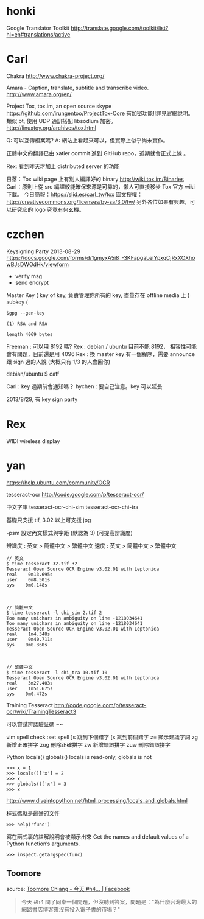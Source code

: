 # honki


Google Translator Toolkit
<http://translate.google.com/toolkit/list?hl=en#translations/active>


# Carl


Chakra
<http://www.chakra-project.org/>

Amara - Caption, translate, subtitle and transcribe video.
<http://www.amara.org/en/>

Project Tox, tox.im, an open source skype
<https://github.com/irungentoo/ProjectTox-Core>
有加密功能!!詳見官網說明。
類似 bt, 使用 UDP 通訊搭配 libsodium 加密。
<http://linuxtoy.org/archives/tox.html>

Q: 可以互傳檔案嗎?
A: 網站上看起來可以，但實際上似乎尚未實作。

正體中文的翻譯已由 xatier commit 進到 GitHub repo，近期就會正式上線 。

Rex: 看到昨天才加上 distributed server 的功能

日落：Tox wiki page 上有別人編譯好的 binary  <http://wiki.tox.im/Binaries>
Carl：原則上從 src 編譯較能確保來源是可靠的，懶人可直接移步 Tox 官方 wiki 下載。
今日簡報：<https://slid.es/carl_tw/tox>
圖文授權：<http://creativecommons.org/licenses/by-sa/3.0/tw/>
另外各位如果有興趣，可以研究它的 logo 究竟有何玄機。

# czchen


Keysigning Party 2013-08-29
<https://docs.google.com/forms/d/1gmyxA5i8_-3KFapgaLeiYpxqCjRxXOXhowBJsDWOdHk/viewform>

* verify msg
* send encrypt

Master Key ( key of key, 負責管理你所有的 key, 盡量存在 offline media 上 )
subkey (



    $gpg --gen-key

    (1) RSA and RSA

    length 4069 bytes


Freeman : 可以用 8192  嗎?
Rex : debian / ubuntu 目前不能 8192， 相容性可能會有問題，目前還是用 4096
Rex : 換 master key 有一個程序，需要 announce 跟 sign 過的人說 (大概只有 1/3 的人會回你)

debian/ubuntu
$ caff

Carl : key 過期前會通知嗎？
hychen : 要自己注意。key 可以延長

2013/8/29, 有 key sign party

# Rex

WIDI
wireless display

# yan


<https://help.ubuntu.com/community/OCR>

tesseract-ocr
<http://code.google.com/p/tesseract-ocr/>

中文字庫
tesseract-ocr-chi-sim tesseract-ocr-chi-tra

基礎只支援 tif, 3.02 以上可支援 jpg

-psm 設定內文樣式與字距 (默認為 3) (可提高辨識度)

辨識度 : 英文 > 簡體中文 > 繁體中文
速度 : 英文 > 簡體中文 > 繁體中文


    // 英文
    $ time tesseract 32.tif 32
    Tesseract Open Source OCR Engine v3.02.01 with Leptonica
    real    0m13.695s
    user    0m8.501s
    sys    0m0.148s



    // 簡體中文
    $ time tesseract -l chi_sim 2.tif 2
    Too many unichars in ambiguity on line -1218034641
    Too many unichars in ambiguity on line -1218034641
    Tesseract Open Source OCR Engine v3.02.01 with Leptonica
    real    1m4.348s
    user    0m40.711s
    sys    0m0.360s



    // 繁體中文
    $ time tesseract -l chi_tra 10.tif 10
    Tesseract Open Source OCR Engine v3.02.01 with Leptonica
    real    3m27.403s
    user    1m51.675s
    sys    0m0.472s


Training Tesseract
<http://code.google.com/p/tesseract-ocr/wiki/TrainingTesseract3>

可以嘗試辨認驗証碼 ~~

vim spell check
:set spell
]s 跳到下個錯字
[s 跳到前個錯字
z= 顯示建議字詞
zg 新增正確拼字
zug 刪除正確拼字
zw 新增錯誤拼字
zuw  刪除錯誤拼字

Python
locals()
globals()
locals is read-only, globals is not


    >>> x = 1
    >>> locals()['x'] = 2
    >>> x
    >>> globals()['x'] = 3
    >>> x




<http://www.diveintopython.net/html_processing/locals_and_globals.html>

程式碼就是最好的文件


    >>> help('func')


寫在函式裏的註解說明會被顯示出來
Get the names and default values of a Python function’s arguments.

    >>> inspect.getargspec(func)


## Toomore


source: [Toomore Chiang - 今天 #h4... | Facebook](https://www.facebook.com/toomore/posts/pfbid0CxJL7V3MMGErghAPrEhS83DGY6CdT3TbBdQwgJofYzf4X9jvGmSXeBiVWwyQgUPLl)

> 今天 #h4 問了同桌一個問題，但沒聽到答案，問題是："為什麼台灣最大的網路書店博客來沒有投入電子書的市場？"